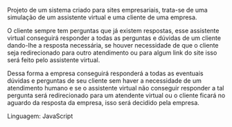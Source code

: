 Projeto de um sistema criado para sites empresariais, trata-se de uma simulação de um assistente virtual e uma cliente de uma empresa.

O cliente sempre tem perguntas que já existem respostas, esse assistente virtual conseguirá responder a todas as perguntas e dúvidas de um cliente dando-lhe a resposta necessária, se houver necessidade de que o cliente seja redirecionado para outro atendimento ou para algum link do site isso será feito pelo assistente virtual.

Dessa forma a empresa conseguirá responderá a todas as eventuais dúvidas e perguntas de seu cliente sem haver a necessidade de um atendimento humano e se o assistente virtual não conseguir responder a tal pergunta será redirecionado para um atendente virtual ou o cliente ficará no aguardo da resposta da empresa, isso será decidido pela empresa.

Linguagem:
JavaScript
